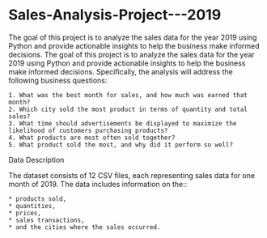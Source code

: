 # Sales-Analysis-Project---2019
The goal of this project is to analyze the sales data for the year 2019 using Python and provide actionable insights to help the business make informed decisions.
 The goal of this project is to analyze the sales data for the year 2019 using Python and provide actionable insights to help the business make informed decisions. Specifically, the analysis will address the following business questions:

    1. What was the best month for sales, and how much was earned that month?
    2. Which city sold the most product in terms of quantity and total sales?
    3. What time should advertisements be displayed to maximize the likelihood of customers purchasing products?
    4. What products are most often sold together?
    5. What product sold the most, and why did it perform so well?

Data Description

The dataset consists of 12 CSV files, each representing sales data for one month of 2019. The data includes information on the::

    * products sold,
    * quantities,
    * prices,
    * sales transactions,
    * and the cities where the sales occurred.
